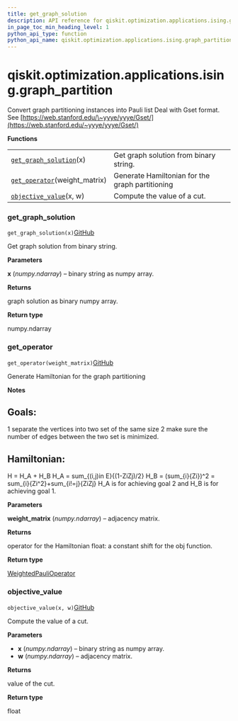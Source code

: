 ```yaml
---
title: get_graph_solution
description: API reference for qiskit.optimization.applications.ising.graph_partition.get_graph_solution
in_page_toc_min_heading_level: 1
python_api_type: function
python_api_name: qiskit.optimization.applications.ising.graph_partition.get_graph_solution
---
```


<span id="qiskit-optimization-applications-ising-graph-partition" />

# qiskit.optimization.applications.ising.graph\_partition

Convert graph partitioning instances into Pauli list Deal with Gset format. See [https://web.stanford.edu/\~yyye/yyye/Gset/](https://web.stanford.edu/~yyye/yyye/Gset/)

**Functions**

|                                                                                                                                                                                   |                                                 |
| --------------------------------------------------------------------------------------------------------------------------------------------------------------------------------- | ----------------------------------------------- |
| [`get_graph_solution`](#qiskit.optimization.applications.ising.graph_partition.get_graph_solution "qiskit.optimization.applications.ising.graph_partition.get_graph_solution")(x) | Get graph solution from binary string.          |
| [`get_operator`](#qiskit.optimization.applications.ising.graph_partition.get_operator "qiskit.optimization.applications.ising.graph_partition.get_operator")(weight\_matrix)      | Generate Hamiltonian for the graph partitioning |
| [`objective_value`](#qiskit.optimization.applications.ising.graph_partition.objective_value "qiskit.optimization.applications.ising.graph_partition.objective_value")(x, w)       | Compute the value of a cut.                     |

### get\_graph\_solution

<span id="qiskit.optimization.applications.ising.graph_partition.get_graph_solution" />

`get_graph_solution(x)`[GitHub](https://github.com/qiskit-community/qiskit-aqua/tree/stable/0.7/qiskit/optimization/applications/ising/graph_partition.py "view source code")

Get graph solution from binary string.

**Parameters**

**x** (*numpy.ndarray*) – binary string as numpy array.

**Returns**

graph solution as binary numpy array.

**Return type**

numpy.ndarray

### get\_operator

<span id="qiskit.optimization.applications.ising.graph_partition.get_operator" />

`get_operator(weight_matrix)`[GitHub](https://github.com/qiskit-community/qiskit-aqua/tree/stable/0.7/qiskit/optimization/applications/ising/graph_partition.py "view source code")

Generate Hamiltonian for the graph partitioning

**Notes**

## Goals:

1 separate the vertices into two set of the same size 2 make sure the number of edges between the two set is minimized.

## Hamiltonian:

H = H\_A + H\_B H\_A = sum\_\{(i,j)in E}\{(1-ZiZj)/2} H\_B = (sum\_\{i}\{Zi})^2 = sum\_\{i}\{Zi^2}+sum\_\{i!=j}\{ZiZj} H\_A is for achieving goal 2 and H\_B is for achieving goal 1.

**Parameters**

**weight\_matrix** (*numpy.ndarray*) – adjacency matrix.

**Returns**

operator for the Hamiltonian float: a constant shift for the obj function.

**Return type**

[WeightedPauliOperator](qiskit.aqua.operators.legacy.WeightedPauliOperator "qiskit.aqua.operators.legacy.WeightedPauliOperator")

### objective\_value

<span id="qiskit.optimization.applications.ising.graph_partition.objective_value" />

`objective_value(x, w)`[GitHub](https://github.com/qiskit-community/qiskit-aqua/tree/stable/0.7/qiskit/optimization/applications/ising/graph_partition.py "view source code")

Compute the value of a cut.

**Parameters**

*   **x** (*numpy.ndarray*) – binary string as numpy array.
*   **w** (*numpy.ndarray*) – adjacency matrix.

**Returns**

value of the cut.

**Return type**

float

